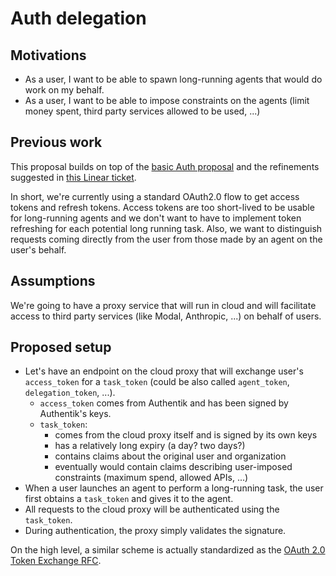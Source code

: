 # Auth delegation

## Motivations

- As a user, I want to be able to spawn long-running agents that would do work on my behalf.
- As a user, I want to be able to impose constraints on the agents (limit money spent, third party services allowed to be used, ...)

## Previous work

This proposal builds on top of the [basic Auth proposal](./auth.md) and the refinements suggested in [this Linear ticket](https://linear.app/imbue/issue/PROD-672/initial-signup-flow-optional).

In short, we're currently using a standard OAuth2.0 flow to get access tokens and refresh tokens.
Access tokens are too short-lived to be usable for long-running agents and we don't want to have to implement token refreshing for each potential long running task.
Also, we want to distinguish requests coming directly from the user from those made by an agent on the user's behalf.

## Assumptions

We're going to have a proxy service that will run in cloud and will facilitate access to third party services (like Modal, Anthropic, ...) on behalf of users.

## Proposed setup

- Let's have an endpoint on the cloud proxy that will exchange user's `access_token` for a `task_token` (could be also called `agent_token`, `delegation_token`, ...).
    - `access_token` comes from Authentik and has been signed by Authentik's keys.
    - `task_token`:
        - comes from the cloud proxy itself and is signed by its own keys
        - has a relatively long expiry (a day? two days?)
        - contains claims about the original user and organization
        - eventually would contain claims describing user-imposed constraints (maximum spend, allowed APIs, ...)
- When a user launches an agent to perform a long-running task, the user first obtains a `task_token` and gives it to the agent.
- All requests to the cloud proxy will be authenticated using the `task_token`.
- During authentication, the proxy simply validates the signature.

On the high level, a similar scheme is actually standardized as the [OAuth 2.0 Token Exchange RFC](https://datatracker.ietf.org/doc/html/rfc8693).

